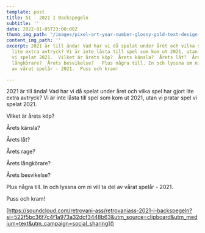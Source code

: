 ```yaml
---
template: post
title: 51 - 2021 I Backspegeln
subtitle: ''
date: 2022-01-05T23:00:00Z
thumb_img_path: "/images/pixel-art-year-number-glossy-gold-text-design-201367975.jpeg"
content_img_path: ''
excerpt: 2021 är till ända! Vad har vi då spelat under året och vilka spel har gjort
  lite extra avtryck? Vi är inte låsta till spel som kom ut 2021, utan vi pratar spel
  vi spelat 2021.  Vilket är årets köp?  Årets känsla?  Årets låt?  Årets rage?  Årets
  långkörare?  Årets besvikelse?   Plus några till. In och lyssna om ni vill ta del
  av vårat spelår - 2021.  Puss och kram!

---
```

2021 är till ända! Vad har vi då spelat under året och vilka spel har gjort lite extra avtryck? Vi är inte låsta till spel som kom ut 2021, utan vi pratar spel vi spelat 2021.

Vilket är årets köp?

Årets känsla?

Årets låt?

Årets rage?

Årets långkörare?

Årets besvikelse?

Plus några till. In och lyssna om ni vill ta del av vårat spelår - 2021.

Puss och kram!

[https://soundcloud.com/retrovani-ass/retrovaniass-2021-i-backspegeln?si=522f5bc36f7c4f1a973a32dcf3448b63&utm_source=clipboard&utm_medium=text&utm_campaign=social_sharing]()